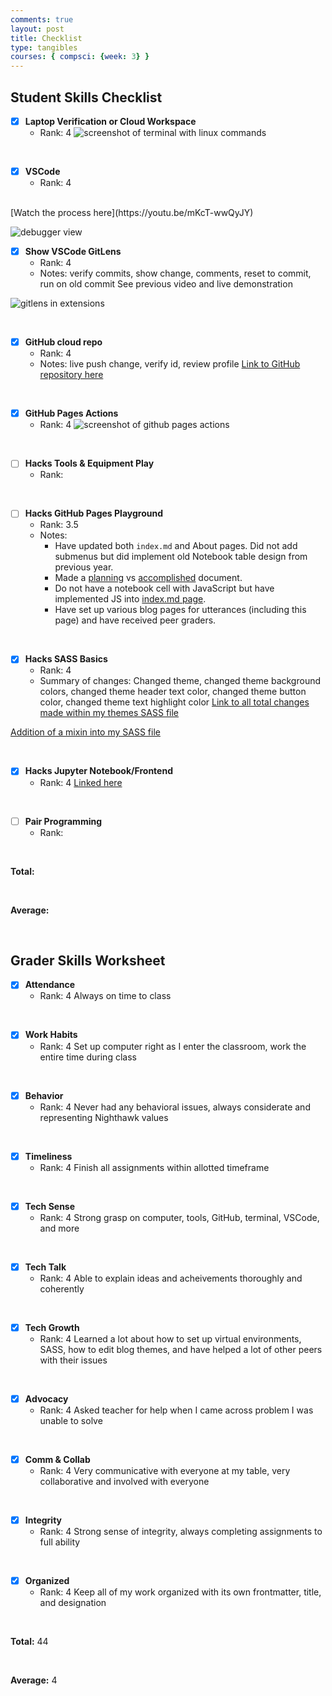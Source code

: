 ```yaml
---
comments: true
layout: post
title: Checklist
type: tangibles
courses: { compsci: {week: 3} }
---
```


## Student Skills Checklist

- [X] **Laptop Verification or Cloud Workspace**
    - Rank: 4
![screenshot of terminal with linux commands]({{site.baseurl}}/images/checklist/verification.png)

<br>

- [X] **VSCode**
    - Rank: 4
<br>
[Watch the process here](https://youtu.be/mKcT-wwQyJY)

![debugger view]({{site.baseurl}}/images/checklist/debugger.png)
<br>

- [X] **Show VSCode GitLens**
    - Rank: 4
    - Notes: verify commits, show change, comments, reset to commit, run on old commit
See previous video and live demonstration

![gitlens in extensions]({{site.baseurl}}/images/checklist/gitlens.png)

<br>

- [X] **GitHub cloud repo**
    - Rank: 4
    - Notes: live push change, verify id, review profile
[Link to GitHub repository here](https://github.com/MaryamAbdul-Aziz/maryam_2025)

<br>

- [X] **GitHub Pages Actions**
    - Rank: 4
![screenshot of github pages actions]({{site.baseurl}}/images/checklist/pagesactions.png)


<br>

- [ ] **Hacks Tools & Equipment Play**
    - Rank: 

<br>

- [ ] **Hacks GitHub Pages Playground**
    - Rank: 3.5
    - Notes: 
        - Have updated both `index.md` and About pages. Did not add submenus but did implement old Notebook table design from previous year. 
        - Made a [planning](https://maryamabdul-aziz.github.io/maryam_2025//2024/09/05/daily-plan-wk3.html) vs [accomplished](https://maryamabdul-aziz.github.io/maryam_2025//2024/09/05/review-ticket-wk3.html) document. 
        - Do not have a notebook cell with JavaScript but have implemented JS into [index.md page](https://maryamabdul-aziz.github.io/maryam_2025/). 
        - Have set up various blog pages for utterances (including this page) and have received peer graders.

<br>

- [X] **Hacks SASS Basics**
    - Rank: 4
    - Summary of changes: Changed theme, changed theme background colors, changed theme header text color, changed theme button color, changed theme text highlight color
[Link to all total changes made within my themes SASS file](https://github.com/MaryamAbdul-Aziz/maryam_2025/commits/main/_sass/jekyll-theme-cayman.scss)

[Addition of a mixin into my SASS file](https://github.com/MaryamAbdul-Aziz/maryam_2025/commit/16b4b385d09d194da32db9fa5a3aa0812453fcc8)

<br>

- [X] **Hacks Jupyter Notebook/Frontend**
    - Rank: 4
[Linked here](https://maryamabdul-aziz.github.io/maryam_2025//2024/09/03/frontend-dev-hacks.html)

<br>

- [ ] **Pair Programming**
    - Rank:

<br>


**Total:**

<br>

**Average:**

<br>


## Grader Skills Worksheet

- [X] **Attendance**
    - Rank: 4
Always on time to class

<br>

- [X] **Work Habits**
    - Rank: 4
Set up computer right as I enter the classroom, work the entire time during class

<br>

- [X] **Behavior**
    - Rank: 4
Never had any behavioral issues, always considerate and representing Nighthawk values

<br>

- [X] **Timeliness**
    - Rank: 4
Finish all assignments within allotted timeframe

<br>

- [X] **Tech Sense**
    - Rank: 4
Strong grasp on computer, tools, GitHub, terminal, VSCode, and more

<br>

- [X] **Tech Talk**
    - Rank: 4
Able to explain ideas and acheivements thoroughly and coherently

<br>

- [X] **Tech Growth**
    - Rank: 4
Learned a lot about how to set up virtual environments, SASS, how to edit blog themes, and have helped a lot of other peers with their issues

<br>

- [X] **Advocacy**
    - Rank: 4
Asked teacher for help when I came across problem I was unable to solve

<br>

- [X] **Comm & Collab**
    - Rank: 4
Very communicative with everyone at my table, very collaborative and involved with everyone

<br>

- [X] **Integrity**
    - Rank: 4
Strong sense of integrity, always completing assignments to full ability

<br>

- [X] **Organized**
    - Rank: 4
Keep all of my work organized with its own frontmatter, title, and designation

<br>

**Total:** 44

<br>

**Average:** 4